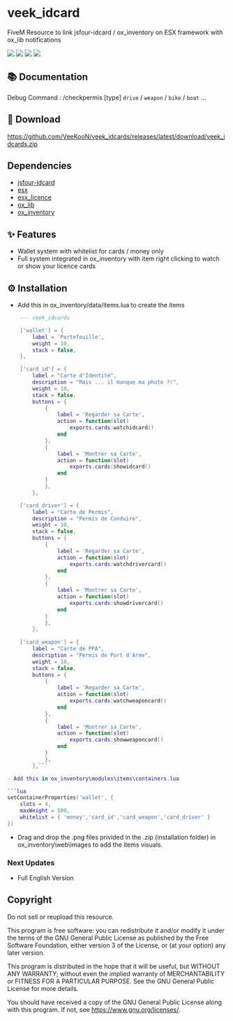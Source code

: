 # veek_idcard

FiveM Resource to link jsfour-idcard / ox_inventory on ESX framework with ox_lib notifications

![](https://img.shields.io/github/downloads/VeeKooN/veek_idcards/total?logo=github)
![](https://img.shields.io/github/downloads/VeeKooN/veek_idcards/latest/total?logo=github)
![](https://img.shields.io/github/contributors/VeeKooN/veek_idcards?logo=github)
![](https://img.shields.io/github/v/release/VeeKooN/veek_idcards?logo=github)

## 📚 Documentation

Debug Command : /checkpermis [type] ``drive`` / ``weapon`` / ``bike`` / ``boat`` ...

## 💾 Download

https://github.com/VeeKooN/veek_idcards/releases/latest/download/veek_idcards.zip

## Dependencies

- [jsfour-idcard](https://github.com/jonassvensson4/jsfour-idcard/)
- [esx](https://github.com/esx-framework/esx_core/)
- [esx_licence](https://github.com/esx-framework/esx_license/)
- [ox_lib](https://github.com/overextended/ox_lib/)
- [ox_inventory](https://github.com/overextended/ox_inventory)

## ✨ Features

- Wallet system with whitelist for cards / money only
- Full system integrated in ox_inventory with item right clicking to watch or show your licence cards

## ⚙️ Installation

- Add this in ox_inventory/data/items.lua to create the items

```lua	
	--- veek_idcards

	['wallet'] = {
		label = 'Portefeuille',
		weight = 10,
		stack = false,
	},

	['card_id'] = {
		label = "Carte d'Identité",
		description = "Mais ... il manque ma photo ?!",
		weight = 10,
		stack = false,
		buttons = {
			{
				label = 'Regarder sa Carte',
				action = function(slot)
					exports.cards:watchidcard()
				end
			},
			{
				label = 'Montrer sa Carte',
				action = function(slot)
					exports.cards:showidcard()
				end
			}
			},
		},

	['card_driver'] = {
		label = "Carte de Permis",
		description = "Permis de Conduire",
		weight = 10,
		stack = false,
		buttons = {
			{
				label = 'Regarder sa Carte',
				action = function(slot)
					exports.cards:watchdrivercard()
				end
			},
			{
				label = 'Montrer sa Carte',
				action = function(slot)
					exports.cards:showdrivercard()
				end
			}
			},
		},
		
	['card_weapon'] = {
		label = "Carte de PPA",
		description = "Permis de Port d'Arme",
		weight = 10,
		stack = false,
		buttons = {
			{
				label = 'Regarder sa Carte',
				action = function(slot)
					exports.cards:watchweaponcard()
				end
			},
			{
				label = 'Montrer sa Carte',
				action = function(slot)
					exports.cards:showweaponcard()
				end
			}
			},
		},```

- Add this in ox_inventory\modules\items\containers.lua

```lua
setContainerProperties('wallet', {
	slots = 4,
	maxWeight = 500,
	whitelist = { 'money','card_id','card_weapon','card_driver' }
})
```

- Drag and drop the .png files privided in the .zip (installation folder) in ox_inventory\web\images to add the items visuals.

### Next Updates
- Full English Version

## Copyright

Do not sell or reupload this resource.

This program is free software: you can redistribute it and/or modify it under the terms of the GNU General Public License as published by the Free Software Foundation, either version 3 of the License, or (at your option) any later version.

This program is distributed in the hope that it will be useful, but WITHOUT ANY WARRANTY; without even the implied warranty of MERCHANTABILITY or FITNESS FOR A PARTICULAR PURPOSE. See the GNU General Public License for more details.

You should have received a copy of the GNU General Public License along with this program. If not, see <https://www.gnu.org/licenses/>.
